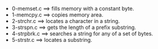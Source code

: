 - 0-memset.c ==>	fills memory with a constant byte.
- 1-memcpy.c ==>	copies memory area.
- 2-strchr.c ==>	 locates a character in a string.
- 3-strspn.c ==>	 gets the length of a prefix substring.
- 4-strpbrk.c ==>	 searches a string for any of a set of bytes.
- 5-strstr.c ==>	 locates a substring.
